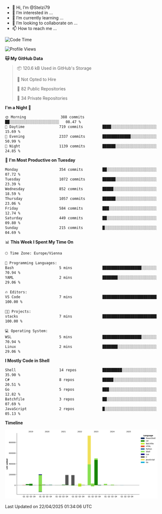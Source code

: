 - 👋 Hi, I’m @Stelzi79
- 👀 I’m interested in ...
- 🌱 I’m currently learning ...
- 💞️ I’m looking to collaborate on ...
- 📫 How to reach me ...

<!--START_SECTION:waka-->
![Code Time](http://img.shields.io/badge/Code%20Time-1%2C135%20hrs%2024%20mins-blue)

![Profile Views](http://img.shields.io/badge/Profile%20Views-0-blue)

**🐱 My GitHub Data** 

> 📦 120.6 kB Used in GitHub's Storage 
 > 
> 🚫 Not Opted to Hire
 > 
> 📜 82 Public Repositories 
 > 
> 🔑 34 Private Repositories 
 > 
**I'm a Night 🦉** 

```text
🌞 Morning                388 commits         ██░░░░░░░░░░░░░░░░░░░░░░░   08.47 % 
🌆 Daytime                719 commits         ████░░░░░░░░░░░░░░░░░░░░░   15.69 % 
🌃 Evening                2337 commits        █████████████░░░░░░░░░░░░   50.99 % 
🌙 Night                  1139 commits        ██████░░░░░░░░░░░░░░░░░░░   24.85 % 
```
📅 **I'm Most Productive on Tuesday** 

```text
Monday                   354 commits         ██░░░░░░░░░░░░░░░░░░░░░░░   07.72 % 
Tuesday                  1072 commits        ██████░░░░░░░░░░░░░░░░░░░   23.39 % 
Wednesday                852 commits         █████░░░░░░░░░░░░░░░░░░░░   18.59 % 
Thursday                 1057 commits        ██████░░░░░░░░░░░░░░░░░░░   23.06 % 
Friday                   584 commits         ███░░░░░░░░░░░░░░░░░░░░░░   12.74 % 
Saturday                 449 commits         ██░░░░░░░░░░░░░░░░░░░░░░░   09.80 % 
Sunday                   215 commits         █░░░░░░░░░░░░░░░░░░░░░░░░   04.69 % 
```


📊 **This Week I Spent My Time On** 

```text
🕑︎ Time Zone: Europe/Vienna

💬 Programming Languages: 
Bash                     5 mins              ██████████████████░░░░░░░   70.94 % 
YAML                     2 mins              ███████░░░░░░░░░░░░░░░░░░   29.06 % 

🔥 Editors: 
VS Code                  7 mins              █████████████████████████   100.00 % 

🐱‍💻 Projects: 
stacks                   7 mins              █████████████████████████   100.00 % 

💻 Operating System: 
WSL                      5 mins              ██████████████████░░░░░░░   70.94 % 
Linux                    2 mins              ███████░░░░░░░░░░░░░░░░░░   29.06 % 
```

**I Mostly Code in Shell** 

```text
Shell                    14 repos            █████████░░░░░░░░░░░░░░░░   35.90 % 
C#                       8 repos             █████░░░░░░░░░░░░░░░░░░░░   20.51 % 
Go                       5 repos             ███░░░░░░░░░░░░░░░░░░░░░░   12.82 % 
Batchfile                3 repos             ██░░░░░░░░░░░░░░░░░░░░░░░   07.69 % 
JavaScript               2 repos             █░░░░░░░░░░░░░░░░░░░░░░░░   05.13 % 
```



**Timeline**

![Lines of Code chart](https://raw.githubusercontent.com/Stelzi79/Stelzi79/main/assets/bar_graph.png)


 Last Updated on 22/04/2025 01:34:06 UTC
<!--END_SECTION:waka-->

<!---
Stelzi79/Stelzi79 is a ✨ special ✨ repository because its `README.md` (this file) appears on your GitHub profile.
You can click the Preview link to take a look at your changes.
--->

